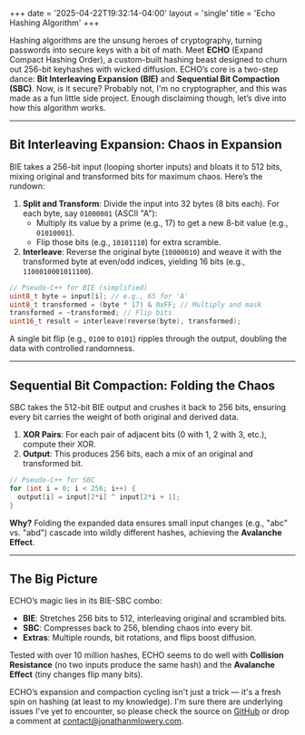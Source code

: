 +++
date = '2025-04-22T19:32:14-04:00'
layout = 'single'
title = 'Echo Hashing Algorithm'
+++

Hashing algorithms are the unsung heroes of cryptography, turning passwords into secure keys with a bit of math. Meet **ECHO** (Expand Compact Hashing Order), a custom-built hashing beast designed to churn out 256-bit keyhashes with wicked diffusion. ECHO’s core is a two-step dance: **Bit Interleaving Expansion (BIE)** and **Sequential Bit Compaction (SBC)**. Now, is it secure? Probably not, I'm no cryptographer, and this was made as a fun little side project. Enough disclaiming though, let’s dive into how this algorithm works.

---

## Bit Interleaving Expansion: Chaos in Expansion

BIE takes a 256-bit input (looping shorter inputs) and bloats it to 512 bits, mixing original and transformed bits for maximum chaos. Here’s the rundown:

1. **Split and Transform**: Divide the input into 32 bytes (8 bits each). For each byte, say `01000001` (ASCII "A"):
   - Multiply its value by a prime (e.g., 17) to get a new 8-bit value (e.g., `01010001`).
   - Flip those bits (e.g., `10101110`) for extra scramble.
2. **Interleave**: Reverse the original byte (`10000010`) and weave it with the transformed byte at even/odd indices, yielding 16 bits (e.g., `1100010001011100`).

```cpp
// Pseudo-C++ for BIE (simplified)
uint8_t byte = input[i]; // e.g., 65 for 'A'
uint8_t transformed = (byte * 17) & 0xFF; // Multiply and mask
transformed = ~transformed; // Flip bits
uint16_t result = interleave(reverse(byte), transformed);
```

A single bit flip (e.g., `0100` to `0101`) ripples through the output, doubling the data with controlled randomness.

---

## Sequential Bit Compaction: Folding the Chaos

SBC takes the 512-bit BIE output and crushes it back to 256 bits, ensuring every bit carries the weight of both original and derived data.

1. **XOR Pairs**: For each pair of adjacent bits (0 with 1, 2 with 3, etc.), compute their XOR.
2. **Output**: This produces 256 bits, each a mix of an original and transformed bit.

```cpp
// Pseudo-C++ for SBC
for (int i = 0; i < 256; i++) {
  output[i] = input[2*i] ^ input[2*i + 1];
}
```

**Why?** Folding the expanded data ensures small input changes (e.g., "abc" vs. "abd") cascade into wildly different hashes, achieving the **Avalanche Effect**.

---

## The Big Picture

ECHO’s magic lies in its BIE-SBC combo:

- **BIE**: Stretches 256 bits to 512, interleaving original and scrambled bits.
- **SBC**: Compresses back to 256, blending chaos into every bit.
- **Extras**: Multiple rounds, bit rotations, and flips boost diffusion.

Tested with over 10 million hashes, ECHO seems to do well with **Collision Resistance** (no two inputs produce the same hash) and the **Avalanche Effect** (tiny changes flip many bits).

ECHO’s expansion and compaction cycling isn't just a trick — it's a fresh spin on hashing (at least to my knowledge). I'm sure there are underlying issues I've yet to encounter, so please check the source on [GitHub](https://github.com/jonathanmlowery/lea) or drop a comment at [contact@jonathanmlowery.com](mailto:contact@jonathanmlowery.com).
